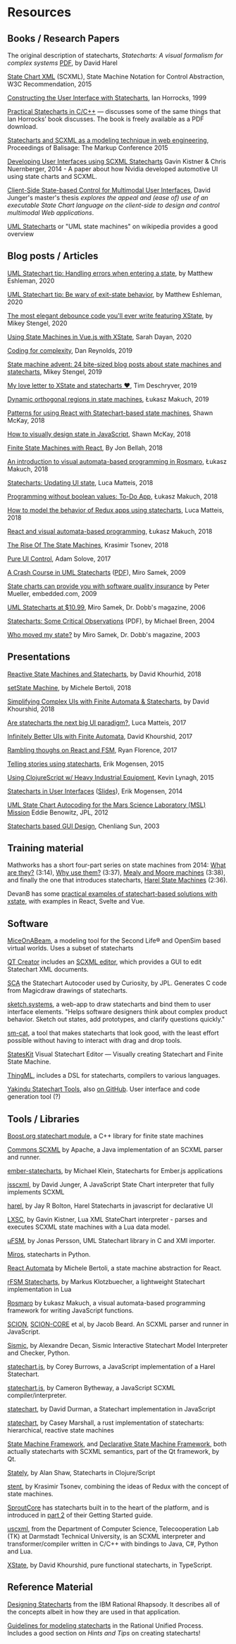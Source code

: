 # Resources

## Books / Research Papers

The original description of statecharts, _Statecharts: A visual formalism for complex systems_ [PDF](http://www.inf.ed.ac.uk/teaching/courses/seoc/2005_2006/resources/statecharts.pdf), by David Harel

[State Chart XML](https://www.w3.org/TR/scxml/) (SCXML), State Machine Notation for Control Abstraction, W3C Recommendation, 2015 

[Constructing the User Interface with Statecharts](https://books.google.no/books/about/Constructing_the_User_Interface_with_Sta.html?id=-9VQAAAAMAAJ&redir_esc=y&hl=en), Ian Horrocks, 1999

[Practical Statecharts in C/C++](https://www.state-machine.com/psicc/) — discusses some of the same things that Ian Horrocks’ book discusses. The book is freely available as a PDF download.

[Statecharts and SCXML as a modeling technique in web engineering](http://www.balisage.net/Proceedings/vol15/print/Sayih01/BalisageVol15-Sayih01.html), Proceedings of Balisage: The Markup Conference 2015

[Developing User Interfaces using SCXML Statecharts](http://phrogz.net/developing-user-interfaces-using-scxml-statecharts) Gavin Kistner & Chris Nuernberger, 2014 - A paper about how Nvidia developed automotive UI using state charts and SCXML.

[Client-Side State-based Control for Multimodal User Interfaces](https://jsscxml.org/thesis.html), David Junger's master's thesis _explores the appeal and (ease of) use of an executable State Chart language on the client-side to design and control multimodal Web applications_.

[UML Statecharts](https://en.wikipedia.org/wiki/UML_state_machine) or "UML state machines" on wikipedia provides a good overview

## Blog posts / Articles

[UML Statechart tip: Handling errors when entering a state](https://www.embeddedrelated.com/showarticle/1334.php), by Matthew Eshleman, 2020

[UML Statechart tip: Be wary of exit-state behavior](https://covemountainsoftware.com/2020/02/19/uml-statechart-tip-be-wary-of-exit-state-behavior/), by Matthew Eshleman, 2020

[The most elegant debounce code you'll ever write featuring XState](https://dev.to/codingdive/the-most-elegant-debounce-code-you-ll-ever-write-featuring-xstate-3hn0), by Mikey Stengel, 2020

[Using State Machines in Vue.js with XState](https://frontstuff.io/using-state-machines-in-vuejs-with-xstate), Sarah Dayan, 2020

[Coding for complexity](https://danreynolds.ca/tech/2019/12/02/Coding-For-Complexity/), Dan Reynolds, 2019

[State machine advent: 24 bite-sized blog posts about state machines and statecharts](https://dev.to/codingdive/introducing-state-machine-advent-24-bite-sized-blog-posts-about-state-machines-and-statecharts-2ce0), Mikey Stengel, 2019

[My love letter to XState and statecharts ♥](https://timdeschryver.dev/blog/my-love-letter-to-xstate-and-statecharts), Tim Deschryver, 2019

[Dynamic orthogonal regions in state machines](https://lukaszmakuch.pl/post/dynamic-orthogonal-regions/), Łukasz Makuch, 2019

[Patterns for using React with Statechart-based state machines](https://medium.freecodecamp.org/patterns-for-using-react-with-statechart-based-state-machines-33e6ab754605), Shawn McKay, 2018

[How to visually design state in JavaScript](https://medium.freecodecamp.org/how-to-visually-design-state-in-javascript-3a6a1aadab2b), Shawn McKay, 2018

[Finite State Machines with React](https://css-tricks.com/finite-state-machines-with-react/), By Jon Bellah, 2018

[An introduction to visual automata-based programming in Rosmaro](https://medium.freecodecamp.org/an-introduction-to-visual-automata-based-programming-in-rosmaro-100dae8eb969), Łukasz Makuch, 2018

[Statecharts: Updating UI state](https://medium.com/@lmatteis/statecharts-updating-ui-state-767052b6b129), Luca Matteis, 2018

[Programming without boolean values: To-Do App](https://codeburst.io/programming-without-boolean-values-to-do-app-2455035c87f5), Łukasz Makuch, 2018

[How to model the behavior of Redux apps using statecharts](https://medium.freecodecamp.org/how-to-model-the-behavior-of-redux-apps-using-statecharts-5e342aad8f66), Luca Matteis, 2018

[React and visual automata-based programming](https://medium.com/dailyjs/react-and-visual-automata-based-programming-c1d13e153cde), Łukasz Makuch, 2018

[The Rise Of The State Machines](https://www.smashingmagazine.com/2018/01/rise-state-machines/), Krasimir Tsonev, 2018

[Pure UI Control](https://medium.com/@asolove/pure-ui-control-ac8d1be97a8d), Adam Solove, 2017

[A Crash Course in UML Statecharts](https://www.embedded.com/design/prototyping-and-development/4008247/A-crash-course-in-UML-state-machines-Part-1) ([PDF](https://classes.soe.ucsc.edu/cmpe013/Spring11/LectureNotes/A_Crash_Course_in_UML_State_Machines.pdf)), Miro Samek, 2009

[State charts can provide you with software quality insurance](https://www.embedded.com/design/prototyping-and-development/4008341/State-charts-can-provide-you-with-software-quality-insurance) by Peter Mueller, embedded.com, 2009

[UML Statecharts at $10.99](http://www.drdobbs.com/architecture-and-design/uml-statecharts-at-1099/188101799), Miro Samek, Dr. Dobb's magazine, 2006

[Statecharts: Some Critical Observations](https://mbreen.com/breenStatecharts.pdf) (PDF), by Michael Breen, 2004

[Who moved my state?](http://www.drdobbs.com/who-moved-my-state/184401643) by Miro Samek, Dr. Dobb's magazine, 2003

## Presentations

[Reactive State Machines and Statecharts](https://www.youtube.com/watch?v=frB07tHgPH4), by David Khourhid, 2018

[setState Machine](https://www.youtube.com/watch?v=sZg3DoTfHLQ), by Michele Bertoli, 2018

[Simplifying Complex UIs with Finite Automata & Statecharts](https://www.youtube.com/watch?v=RqTxtOXcv8Y), by David Khourshid, 2018

[Are statecharts the next big UI paradigm?](https://www.slideshare.net/lmatteis/are-statecharts-the-next-big-ui-paradigm), Luca Matteis, 2017

[Infinitely Better UIs with Finite Automata](https://www.youtube.com/watch?v=VU1NKX6Qkxc), David Khourshid, 2017

[Rambling thoughs on React and FSM](https://www.youtube.com/watch?v=WbhpQXH7XMw), Ryan Florence, 2017

[Telling stories using statecharts](https://www.youtube.com/watch?v=GiOtyr2xA8c), Erik Mogensen, 2015

[Using ClojureScript w/ Heavy Industrial Equipment](https://www.youtube.com/watch?v=RkzPBrE3qYk), Kevin Lynagh, 2015

[Statecharts in User Interfaces](https://vimeo.com/109808288) ([Slides](https://drive.google.com/open?id=14Uv3z25Z7DwbYD4SZzU5biQUPnBmED_6Tiv89dBXrTo)), Erik Mogensen, 2014

[UML State Chart Autocoding for the Mars Science Laboratory (MSL) Mission](https://www.youtube.com/watch?v=VvssxOP95s0) Eddie Benowitz, JPL, 2012

[Statecharts based GUI Design](http://msdl.cs.mcgill.ca/people/hv/teaching/MSBDesign/COMP762B2003/presentations/GUIdesign.pdf), Chenliang Sun, 2003

## Training material

Mathworks has a short four-part series on state machines from 2014: [What are they?](https://www.mathworks.com/videos/understanding-state-machines-what-are-they-1-of-4-90488.html) (3:14), [Why use them?](https://www.mathworks.com/videos/understanding-state-machines-why-use-them-2-of-4-90489.html) (3:37), [Mealy and Moore machines](https://www.mathworks.com/videos/understanding-state-machines-mealy-and-moore-machines-3-of-4-90490.html) (3:38), and finally the one that introduces statecharts, [Harel State Machines](https://www.mathworks.com/videos/understanding-state-machines-harel-state-machines-4-of-4-90491.html) (2:36).

DevanB has some [practical examples of statechart-based solutions with xstate](https://github.com/DevanB/xstate-examples), with examples in React, Svelte and Vue.

## Software

[MiceOnABeam](http://www.miceonabeam.com/), a modeling tool for the Second Life® and OpenSim based virtual worlds.  Uses a subset of statecharts

[QT Creator](https://doc.qt.io/qtcreator/) includes an [SCXML editor](https://doc.qt.io/qtcreator/creator-scxml.html), which provides a GUI to edit Statechart XML documents.

[SCA](https://github.com/JPLOpenSource/SCA) the Statechart Autocoder used by Curiosity, by JPL.  Generates C code from Magicdraw drawings of statecharts.

[sketch.systems](https://sketch.systems/), a web-app to draw statecharts and bind them to user interface elements.  "Helps software designers think about complex product behavior. Sketch out states, add prototypes, and clarify questions quickly."

[sm-cat](https://state-machine-cat.js.org/), a tool that makes statecharts that look good, with the least effort possible without having to interact with drag and drop tools.

[StatesKit](https://www.stateskit.com/) Visual Statechart Editor — Visually creating Statechart and Finite State Machine.

[ThingML](http://thingml.org/pmwiki.php?n=Main.StateMachines), includes a DSL for statecharts, compilers to various languages.

[Yakindu Statechart Tools](https://www.itemis.com/en/yakindu/state-machine/), also [on GitHub](https://github.com/Yakindu/statecharts/). User interface and code generation tool (?)

## Tools / Libraries

[Boost.org statechart module](https://github.com/boostorg/statechart), a C++ library for finite state machines

[Commons SCXML](http://commons.apache.org/proper/commons-scxml/) by Apache, a Java implementation of an SCXML parser and runner.

[ember-statecharts](https://github.com/LevelbossMike/ember-statecharts), by Michael Klein, Statecharts for Ember.js applications

[jsscxml](https://github.com/Touffy/JSSCxml/), by David Junger, A JavaScript State Chart interpreter that fully implements SCXML

[harel](https://github.com/jayrbolton/harel), by Jay R Bolton, Harel Statecharts in javascript for declarative UI

[LXSC](https://github.com/Phrogz/LXSC), by Gavin Kistner, Lua XML StateChart interpreter - parses and executes SCXML state machines with a Lua data model.

[µFSM](https://github.com/jonpe960/ufsm/), by Jonas Persson, UML Statechart library in C and XMI importer.

[Miros](https://aleph2c.github.io/miros/), statecharts in Python.

[React Automata](https://github.com/MicheleBertoli/react-automata) by Michele Bertoli, a state machine abstraction for React.

[rFSM Statecharts](https://github.com/kmarkus/rFSM), by Markus Klotzbuecher, a lightweight Statechart implementation in Lua 

[Rosmaro](https://rosmaro.js.org/) by Łukasz Makuch, a visual automata-based programming framework for writing JavaScript functions.

[SCION](https://github.com/jbeard4/SCION), [SCION-CORE](https://github.com/jbeard4/SCION-CORE) et al, by Jacob Beard.  An SCXML parser and runner in JavaScript.

[Sismic](https://pypi.python.org/pypi/sismic), by Alexandre Decan, Sismic Interactive Statechart Model Interpreter and Checker, Python.

[statechart.js](https://github.com/burrows/statechart.js), by Corey Burrows, a JavaScript implementation of a Harel Statechart.

[statechart.js](https://github.com/statechart/statechart.js), by Cameron Bytheway, a JavaScript SCXML compiler/interpreter.

[statechart](https://github.com/DavidDurman/statechart), by David Durman, a Statechart implementation in JavaScript

[statechart](https://github.com/cmars/statechart), by Casey Marshall, a rust implementation of statecharts: hierarchical, reactive state machines

[State Machine Framework](http://doc.qt.io/qt-5/statemachine-api.html), and [Declarative State Machine Framework](http://doc.qt.io/qt-5/qmlstatemachine.html), both actually statecharts with SCXML semantics, part of the Qt framework, by Qt.

[Stately](https://github.com/nodename/stately), by Alan Shaw, Statecharts in Clojure/Script

[stent](https://github.com/krasimir/stent), by Krasimir Tsonev, combining the ideas of Redux with the concept of state machines.

[SproutCore](https://sproutcore.com/) has statecharts built in to the heart of the platform, and is introduced in [part 2](http://guides.sproutcore.com/getting_started_2.html) of their Getting Started guide.

[uscxml](https://github.com/tklab-tud/uscxml), from the Department of Computer Science, Telecooperation Lab (TK) at Darmstadt Technical University, is an SCXML interpreter and transformer/compiler written in C/C++ with bindings to Java, C#, Python and Lua.

[XState](https://github.com/davidkpiano/xstate/), by David Khourshid, pure functional statecharts, in TypeScript.

## Reference Material

[Designing Statecharts](https://www.ibm.com/support/knowledgecenter/SSB2MU_8.3.0/com.ibm.rhp.uml.diagrams.doc/topics/rhp_c_dm_designing_stchrts.html) from the IBM Rational Rhapsody. It describes all of the concepts albeit in how they are used in that application.

[Guidelines for modeling statecharts](http://sce.uhcl.edu/helm/rationalunifiedprocess/process/modguide/md_stadm.htm) in the Rational Unified Process.  Includes a good section on _Hints and Tips_ on creating statecharts!
